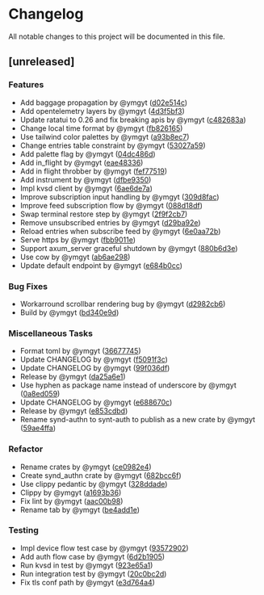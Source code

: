 # Changelog

All notable changes to this project will be documented in this file.

## [unreleased]

### Features

- Add baggage propagation by @ymgyt ([d02e514c](d02e514c8f6e32aa748c10dadb204153cba21ecc))
- Add opentelemetry layers by @ymgyt ([4d3f5bf3](4d3f5bf3f45f31cfd014dbdf37a41a31ea0472ca))
- Update ratatui to 0.26 and fix breaking apis by @ymgyt ([c482683a](c482683a0083baf93a60ef31b280c49ac4eafccb))
- Change local time format by @ymgyt ([fb826165](fb826165367eb97c0bec216db286bf1ee13fba07))
- Use tailwind color palettes by @ymgyt ([a93b8ec7](a93b8ec753d3f0da2c4915cc258b3b1054ccef57))
- Change entries table constraint by @ymgyt ([53027a59](53027a59aa1bb8c24deeb5696dac52f2704104bc))
- Add palette flag by @ymgyt ([04dc486d](04dc486d0ab3043e021e164e70f5fe081e3c464d))
- Add in_flight by @ymgyt ([eae48336](eae48336cc6e5298bc6c78599fa3054a134a170e))
- Add in flight throbber by @ymgyt ([fef77519](fef77519e2ca59e5d267d6cecab8c008e92adc2c))
- Add instrument by @ymgyt ([dfbe9350](dfbe93501542ff75361ddf3b158e21f7e77329b3))
- Impl kvsd client by @ymgyt ([6ae6de7a](6ae6de7a2e783417b1a8d5d3c2b450109d83725f))
- Improve subscription input handling by @ymgyt ([309d8fac](309d8fac0ea33438af61df374f32a73e235ec63f))
- Improve feed subscription flow by @ymgyt ([088d18df](088d18df15486d4635a5dc2014f62b9fce6a9db6))
- Swap terminal restore step by @ymgyt ([2f9f2cb7](2f9f2cb7830d7cb473b847f1969c9125428e4a6e))
- Remove unsubscribed entries by @ymgyt ([d29ba92e](d29ba92e929d9d1348fa114ac2bdf210b76c5a1b))
- Reload entries when subscribe feed by @ymgyt ([6e0aa72b](6e0aa72b67a17e7139b532940c24f70a7642a39d))
- Serve https by @ymgyt ([fbb9011e](fbb9011e86acf6e4cf30f37a74e67d3202bbc5a0))
- Support axum_server graceful shutdown by @ymgyt ([880b6d3e](880b6d3e8d0f90b711a1d6e8e1bf6fb1808e5161))
- Use cow by @ymgyt ([ab6ae298](ab6ae298abeda1d7d3c67939bc70f0d2269e8654))
- Update default endpoint by @ymgyt ([e684b0cc](e684b0cc4122a3fd4ece6a1e3697f71aaa311daf))

### Bug Fixes

- Workarround scrollbar rendering bug by @ymgyt ([d2982cb6](d2982cb6c8fa385655290d953aa9243d3470382d))
- Build by @ymgyt ([bd340e9d](bd340e9d30f101c891f53b2d2be10a0cf8833f4b))

### Miscellaneous Tasks

- Format toml by @ymgyt ([36677745](3667774506106fe0f38d77efac9f4b27c70090aa))
- Update CHANGELOG by @ymgyt ([f5091f3c](f5091f3ceff04b9ff818bb4e0ce0e4bbe9851177))
- Update CHANGELOG by @ymgyt ([99f036df](99f036dfe227c1670f967aa949116e3ae8a2c97b))
- Release by @ymgyt ([da25a6e1](da25a6e1f8e15a34e94e8cc88d5eec68262b76b0))
- Use hyphen as package name instead of underscore by @ymgyt ([0a8ed059](0a8ed05997790f9f05c932c92fa2b2b2d74065a9))
- Update CHANGELOG by @ymgyt ([e688670c](e688670c853718a1cb825cb787861dffe55046d1))
- Release by @ymgyt ([e853cdbd](e853cdbd1d4ce7f3cf22234e80e91088c9f1dcf7))
- Rename synd-authn to synt-auth to publish as a new crate by @ymgyt ([59ae4ffa](59ae4ffa51f5323fa4a3aae5e30e950b15730519))

### Refactor

- Rename crates by @ymgyt ([ce0982e4](ce0982e497647b23dcf07e39d525121bcd9ac1fa))
- Create synd_authn crate by @ymgyt ([682bcc6f](682bcc6ff3c035be566dea99d2487e0173537c8d))
- Use clippy pedantic by @ymgyt ([328ddade](328ddadebbad5381271c5e84cce2d6888252e70c))
- Clippy by @ymgyt ([a1693b36](a1693b36b73ad3987af9a853e214392d8b1eae8d))
- Fix lint by @ymgyt ([aac00b98](aac00b98335bb75cc57fdea0875bfd675bf8f3cc))
- Rename tab by @ymgyt ([be4add1e](be4add1e261c505d87b174795274236fd8ce46e7))

### Testing

- Impl device flow test case by @ymgyt ([93572902](9357290265a4fbf8d78721e4f9f1904b1cf5b12a))
- Add auth flow case by @ymgyt ([6d2b1905](6d2b1905d9b06bd9ed670f210cd590f89405c37c))
- Run kvsd in test by @ymgyt ([923e65a1](923e65a131bed1a0a10d073b0eb9d5091cc184fe))
- Run integration test by @ymgyt ([20c0bc2d](20c0bc2d31a938d3103fafedba5a10b4a9bba9ae))
- Fix tls conf path by @ymgyt ([e3d764a4](e3d764a453b527a98b1eaf268ead67469c0e192d))

<!-- generated by git-cliff -->
